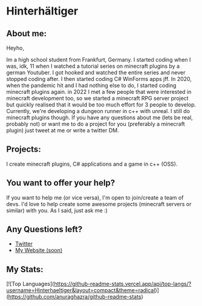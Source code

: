 # Hinterhältiger

## About me:

Heyho,

Im a high school student from Frankfurt, Germany. I started coding when I was, idk, 11 when I watched a tutorial series on minecraft plugins by a german Youtuber. I got hooked and watched the entire series and never stopped coding after. I then started coding C# WinForms apps jff. In 2020, when the pandemic hit and I had nothing else to do, I started coding minecraft plugins again. in 2022 I met a few people that were interested in minecraft development too, so we started a minecraft RPG server project but quickly realised that it would be too much effort for 3 people to develop. Currently, we're developing a dungeon runner in c++ with unreal. I still do minecraft plugins though. If you have any questions about me (lets be real, probably not) or want me to do a project for you (preferably a minecraft plugin) just tweet at me or write a twitter DM.

## Projects:

I create minecraft plugins, C# applications and a game in c++ (OSS).

## You want to offer your help?

If you want to help me (or vice versa), I'm open to join/create a team of devs. I'd love to help create some awesome projects (minecraft servers or similar) with you. As I said, just ask me :)

## Any Questions left?

- [Twitter](https://twitter.com/hinterhaltiger)
- [My Website (soon)](hinterh%C3%A4ltiger.dev)

## My Stats:

\[!\[Top Languages\](https://github-readme-stats.vercel.app/api/top-langs/?username=Hinterhaeltiger&layout=compact&theme=radical)](https://github.com/anuraghazra/github-readme-stats)
